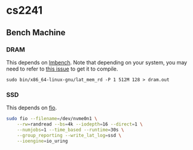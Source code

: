 # cs2241

## Bench Machine

### DRAM

This depends on [lmbench](https://github.com/intel/lmbench). Note that depending on your system, you may need to refer to [this issue](https://github.com/intel/lmbench/issues/21#issuecomment-1453553790) to get it to compile.

```
sudo bin/x86_64-linux-gnu/lat_mem_rd -P 1 512M 128 > dram.out
```

### SSD

This depends on [fio](https://github.com/axboe/fio).

```sh
sudo fio --filename=/dev/nvme0n1 \
    --rw=randread --bs=4k --iodepth=16 --direct=1 \
    --numjobs=1 --time_based --runtime=30s \
    --group_reporting --write_lat_log=ssd \
    --ioengine=io_uring
```
